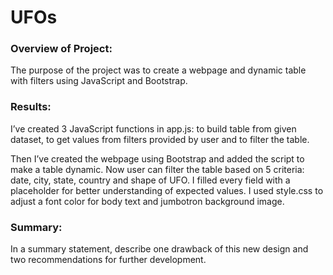 # UFOs
### Overview of Project: 
The purpose of the project was to create a webpage and dynamic table with filters using JavaScript and Bootstrap.
### Results: 
I’ve created 3 JavaScript functions in app.js: to build table from given dataset, to get values from filters provided by user and to filter the table.

Then I’ve created the webpage using Bootstrap and added the script to make a table dynamic. Now user can filter the table based on 5 criteria: date, city, state, country and shape of UFO. I filled every field with a placeholder for better understanding of expected values. I used style.css to adjust a font color for body text and jumbotron background image.
### Summary: 
In a summary statement, describe one drawback of this new design and two recommendations for further development.
